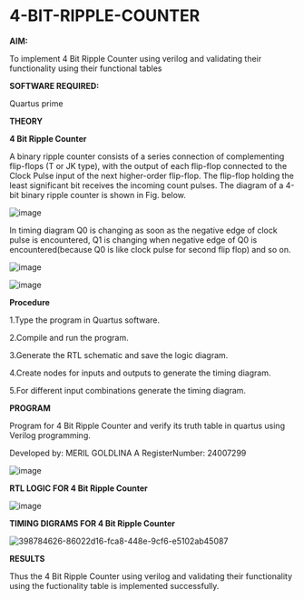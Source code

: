 # 4-BIT-RIPPLE-COUNTER

**AIM:**

To implement  4 Bit Ripple Counter using verilog and validating their functionality using their functional tables

**SOFTWARE REQUIRED:**

Quartus prime

**THEORY**

**4 Bit Ripple Counter**

A binary ripple counter consists of a series connection of complementing flip-flops (T or JK type), with the output of each flip-flop connected to the Clock Pulse input of the next higher-order flip-flop. The flip-flop holding the least significant bit receives the incoming count pulses. The diagram of a 4-bit binary ripple counter is shown in Fig. below.

![image](https://github.com/naavaneetha/4-BIT-RIPPLE-COUNTER/assets/154305477/cb4b74d4-31ab-4359-95d0-d22e67daba13)

In timing diagram Q0 is changing as soon as the negative edge of clock pulse is encountered, Q1 is changing when negative edge of Q0 is encountered(because Q0 is like clock pulse for second flip flop) and so on.

![image](https://github.com/naavaneetha/4-BIT-RIPPLE-COUNTER/assets/154305477/a573a7d6-014e-4e54-93e6-e2ac9530960b)

![image](https://github.com/naavaneetha/4-BIT-RIPPLE-COUNTER/assets/154305477/85e1958a-2fc1-49bb-9a9f-d58ccbf3663c)

**Procedure**

1.Type the program in Quartus software.

2.Compile and run the program.

3.Generate the RTL schematic and save the logic diagram.

4.Create nodes for inputs and outputs to generate the timing diagram.

5.For different input combinations generate the timing diagram.

**PROGRAM**

Program for 4 Bit Ripple Counter and verify its truth table in quartus using Verilog programming.

 Developed by: MERIL GOLDLINA A  RegisterNumber: 24007299

![image](https://github.com/user-attachments/assets/1168fa92-ecd1-4bec-a254-be76db3861f3)

**RTL LOGIC FOR 4 Bit Ripple Counter**

![image](https://github.com/user-attachments/assets/17947050-93fe-485c-8444-ee6d566f8f3c)

**TIMING DIGRAMS FOR 4 Bit Ripple Counter**

![398784626-86022d16-fca8-448e-9cf6-e5102ab45087](https://github.com/user-attachments/assets/4efc0a47-c692-4abb-94a4-a47011776970)

**RESULTS**

Thus the 4 Bit Ripple Counter using verilog and validating their functionality using the fuctionality table is implemented successfully.
